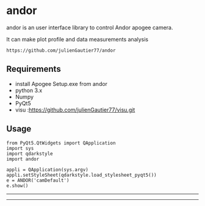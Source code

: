 # andor


andor  is an user interface library to control Andor apogee camera.

It can make plot profile and data measurements  analysis

    https://github.com/julienGautier77/andor

## Requirements

*  install Apogee Setup.exe from andor
*   python 3.x
*   Numpy
*   PyQt5
*   visu :https://github.com/julienGautier77/visu.git
    


## Usage

    from PyQt5.QtWidgets import QApplication
    import sys
    import qdarkstyle
    import andor
    
    appli = QApplication(sys.argv)   
    appli.setStyleSheet(qdarkstyle.load_stylesheet_pyqt5())
    e = ANDOR('camDefault')
    e.show()
-----------------------------------------
-----------------------------------------
